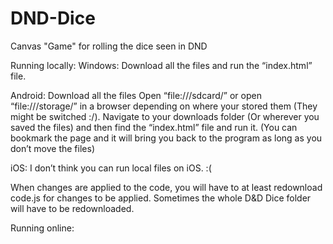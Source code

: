 # DND-Dice
Canvas "Game" for rolling the dice seen in DND

Running locally:
  Windows: 
    Download all the files and run the “index.html” file.

  Android: 
    Download all the files 
    Open “file:///sdcard/” or open “file:///storage/” in a browser depending on where your stored them (They might be switched :/).
    Navigate to your downloads folder (Or wherever you saved the files) and then find the “index.html” file and run it. (You can bookmark 
      the page and it will bring you back to the program as long as you don’t move the files)

  iOS: 
    I don’t think you can run local files on iOS. :(

When changes are applied to the code, you will have to at least redownload code.js for changes to be applied. 
Sometimes the whole D&D Dice folder will have to be redownloaded.

Running online:
